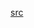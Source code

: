 [src](https://www.facebook.com/notes/facebook-hacker-cup/hacker-cup-2015-round-2-solutions/1051224511560116)


